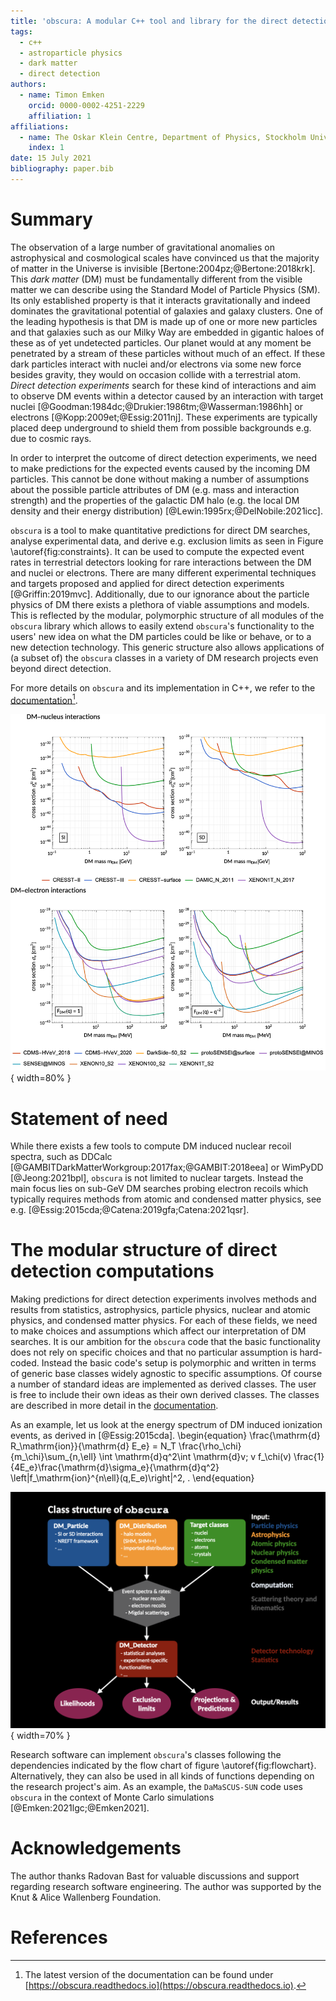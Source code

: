 ```yaml
---
title: 'obscura: A modular C++ tool and library for the direct detection of (sub-GeV) dark matter particles via nuclear and electron recoils'
tags: 
  - c++
  - astroparticle physics
  - dark matter
  - direct detection
authors: 
  - name: Timon Emken
    orcid: 0000-0002-4251-2229
    affiliation: 1
affiliations: 
  - name: The Oskar Klein Centre, Department of Physics, Stockholm University, AlbaNova, SE-10691 Stockholm, Sweden 
    index: 1
date: 15 July 2021
bibliography: paper.bib
---
```


<!-- Notes:
  - link to documentation
  - already used in damascus-sun
  - Your paper should include:
  - A list of key references, including to other software addressing related needs. Note that the references should include full names of venues, e.g., journals and conferences, not abbreviations only understood in the context of a specific discipline.
  - Mention (if applicable) a representative set of past or ongoing research projects using the software and recent scholarly publications enabled by it. 
  - Emphasize polymorphisms and modular structure
-->

# Summary

The observation of a large number of gravitational anomalies on astrophysical and cosmological scales have convinced us that the majority of matter in the Universe is invisible [Bertone:2004pz;@Bertone:2018krk].
This *dark matter* (DM) must be fundamentally different from the visible matter we can describe using the Standard Model of Particle Physics (SM).
Its only established property is that it interacts gravitationally and indeed dominates the gravitational potential of galaxies and galaxy clusters.
One of the leading hypothesis is that DM is made up of one or more new particles and that galaxies such as our Milky Way are embedded in gigantic haloes of these as of yet undetected particles.
Our planet would at any moment be penetrated by a stream of these particles without much of an effect.
If these dark particles interact with nuclei and/or electrons via some new force besides gravity, they would on occasion collide with a terrestrial atom.
*Direct detection experiments* search for these kind of interactions and aim to observe DM events within a detector caused by an interaction with target nuclei [@Goodman:1984dc;@Drukier:1986tm;@Wasserman:1986hh] or electrons [@Kopp:2009et;@Essig:2011nj].
These experiments are typically placed deep underground to shield them from possible backgrounds e.g. due to cosmic rays.

In order to interpret the outcome of direct detection experiments, we need to make predictions for the expected events caused by the incoming DM particles.
This cannot be done without making a number of assumptions about the possible particle attributes of DM (e.g. mass and interaction strength) and the properties of the galactic DM halo (e.g. the local DM density and their energy distribution) [@Lewin:1995rx;@DelNobile:2021icc].

`obscura` is a tool to make quantitative predictions for direct DM searches, analyse experimental data, and derive e.g. exclusion limits as seen in Figure \autoref{fig:constraints}.
It can be used to compute the expected event rates in terrestrial detectors looking for rare interactions between the DM and nuclei or electrons.
There are many different experimental techniques and targets proposed and applied for direct detection experiments [@Griffin:2019mvc].
Additionally, due to our ignorance about the particle physics of DM there exists a plethora of viable assumptions and models.
This is reflected by the modular, polymorphic structure of all modules of the `obscura` library which allows to easily extend `obscura`'s functionality to the users' new idea on what the DM particles could be like or behave, or to a new detection technology.
This generic structure also allows applications of (a subset of) the `obscura` classes in a variety of DM research projects even beyond direct detection.

For more details on `obscura` and its implementation in C++, we refer to the [documentation](https://obscura.readthedocs.io)[^1].

[^1]: The latest version of the documentation can be found under [https://obscura.readthedocs.io](https://obscura.readthedocs.io).

![Excluded regions (95% confidence level) of the DM parameter space given by the $(m_\mathrm{DM},\sigma_i)$ plane, where $m_\mathrm{DM}$ is the assumed DM mass and $\sigma_i$ is the interaction cross section with target $i$. \label{fig:constraints}](obscura_DD_Constraints.png){ width=80% } 

# Statement of need

While there exists a few tools to compute DM induced nuclear recoil spectra, such as DDCalc [@GAMBITDarkMatterWorkgroup:2017fax;@GAMBIT:2018eea] or WimPyDD [@Jeong:2021bpl], `obscura` is not limited to nuclear targets.
Instead the main focus lies on sub-GeV DM searches probing electron recoils which typically requires methods from atomic and condensed matter physics, see e.g. [@Essig:2015cda;@Catena:2019gfa;Catena:2021qsr].

 

# The modular structure of direct detection computations

Making predictions for direct detection experiments involves methods and results from statistics, astrophysics, particle physics, nuclear and atomic physics, and condensed matter physics.
For each of these fields, we need to make choices and assumptions which affect our interpretation of DM searches.
It is our ambition for the `obscura` code that the basic functionality does not rely on specific choices and that no particular assumption is hard-coded.
Instead the basic code's setup is polymorphic and written in terms of generic base classes widely agnostic to specific assumptions.
Of course a number of standard ideas are implemented as derived classes.
The user is free to include their own ideas as their own derived classes.
The classes are described in more detail in the [documentation](https://obscura.readthedocs.io).

As an example, let us look at the energy spectrum of DM induced ionization events, as derived in [@Essig:2015cda].
\begin{equation}
 \frac{\mathrm{d} R_\mathrm{ion}}{\mathrm{d} E_e} = N_T \frac{\rho_\chi}{m_\chi}\sum_{n,\ell} \int \mathrm{d}q^2\int \mathrm{d}v\; v f_\chi(v) \frac{1}{4E_e}\frac{\mathrm{d}\sigma_e}{\mathrm{d}q^2} \left|f_\mathrm{ion}^{n\ell}(q,E_e)\right|^2\, .
\end{equation}


![The class structure of `obscura`.\label{fig:flowchart}](FlowChart.png){ width=70% } 

Research software can implement `obscura`'s classes following the dependencies indicated by the flow chart of figure \autoref{fig:flowchart}.
Alternatively, they can also be used in all kinds of functions depending on the research project's aim.
As an example, the `DaMaSCUS-SUN` code uses `obscura` in the context of Monte Carlo simulations [@Emken:2021lgc;@Emken2021].

# Acknowledgements
The author thanks Radovan Bast for  valuable  discussions and support regarding research software engineering.
The author was supported by the Knut & Alice Wallenberg Foundation.

# References